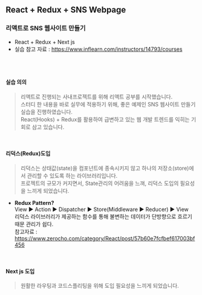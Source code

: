 ## React + Redux + SNS Webpage 

### 리액트로 SNS 웹사이트 만들기 ###
- React + Redux + Next js <br>
- 실습 참고 자료 : https://www.inflearn.com/instructors/14793/courses
<br> 
<br>

#### 실습 의의 ####

>리액트로 진행되는 사내프로젝트를 위해 리액트 공부를 시작했습니다.
><br>스터디 한 내용을 바로 실무에 적용하기 위해, 좋은 예제인 SNS 웹사이트 만들기 실습을 진행하였습니다.
><br>React(Hooks) + Redux를 활용하여 급변하고 있는 웹 개발 트렌드를 익히는 기회로 삼고 있습니다.

<br>

#### 리덕스(Redux)도입 ####
>
>리덕스는 상태값(state)을 컴포넌트에 종속시키지 않고 하나의 저장소(store)에서 관리할 수 있도록 하는 라이브러리입니다. <br>
>프로젝트의 규모가 커지면서, State관리의 어려움을 느껴, 리덕스 도입의 필요성을 느끼게 되었습니다. 

- **Redux Pattern?** <br>
View ▶ Action ▶ Dispatcher ▶ Store(Middleware ▶ Reducer) ▶ View
<br>리덕스 라이브러리가 제공하는 함수를 통해 불변하는 데이터가 단방향으로 흐르기 때문 관리가 쉽다.
<br>참고자료 : https://www.zerocho.com/category/React/post/57b60e7fcfbef617003bf456

<br>

#### Next js 도입 ####
>
>원활한 라우팅과 코드스플리팅을 위해 도입 필요성을 느끼게 되었습니다.
